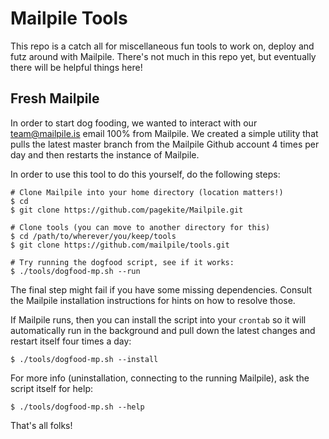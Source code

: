 Mailpile Tools
==========

This repo is a catch all for miscellaneous fun tools to work on, deploy and futz around with Mailpile. There's not much in this repo yet, but eventually there will be helpful things here!


Fresh Mailpile
-------------------

In order to start dog fooding, we wanted to interact with our team@mailpile.is
email 100% from Mailpile.  We created a simple utility that pulls the latest
master branch from the Mailpile Github account 4 times per day and then
restarts the instance of Mailpile.

In order to use this tool to do this yourself, do the following steps:

    # Clone Mailpile into your home directory (location matters!)
    $ cd
    $ git clone https://github.com/pagekite/Mailpile.git

    # Clone tools (you can move to another directory for this)
    $ cd /path/to/wherever/you/keep/tools
    $ git clone https://github.com/mailpile/tools.git

    # Try running the dogfood script, see if it works:
    $ ./tools/dogfood-mp.sh --run

The final step might fail if you have some missing dependencies. Consult
the Mailpile installation instructions for hints on how to resolve those.

If Mailpile runs, then you can install the script into your `crontab` so it
will automatically run in the background and pull down the latest changes
and restart itself four times a day:

    $ ./tools/dogfood-mp.sh --install

For more info (uninstallation, connecting to the running Mailpile), ask the
script itself for help:

    $ ./tools/dogfood-mp.sh --help

That's all folks!
